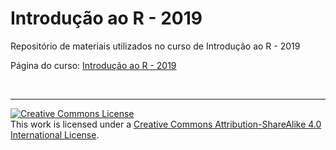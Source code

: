 # Introdução ao R - 2019

Repositório de materiais utilizados no curso de Introdução ao R - 2019

Página do curso: [Introdução ao R - 2019](https://iaracpassos.gitlab.io/introR2019/)

&nbsp;

<hr/>
<a rel="license" href="http://creativecommons.org/licenses/by-sa/4.0/"><img alt="Creative Commons License" style="border-width:0" src="https://i.creativecommons.org/l/by-sa/4.0/88x31.png" /></a><br />This work is licensed under a <a rel="license" href="http://creativecommons.org/licenses/by-sa/4.0/">Creative Commons Attribution-ShareAlike 4.0 International License</a>.

